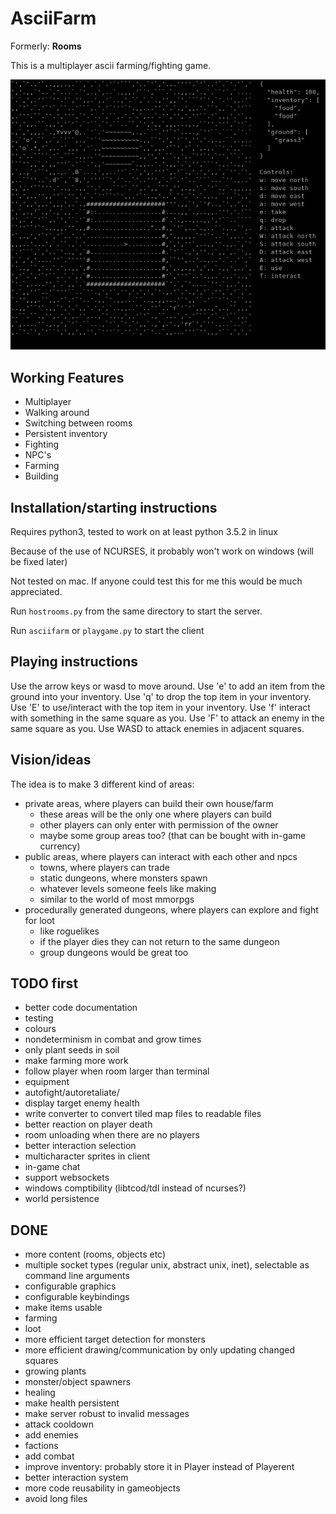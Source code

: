 # AsciiFarm

Formerly: **Rooms** 

This is a multiplayer ascii farming/fighting game.

![screenshot](screenshot.png)

## Working Features

- Multiplayer
- Walking around
- Switching between rooms
- Persistent inventory
- Fighting 
- NPC's
- Farming
- Building

## Installation/starting instructions

Requires python3, tested to work on at least python 3.5.2 in linux

Because of the use of NCURSES, it probably won't work on windows (will be fixed later)

Not tested on mac. If anyone could test this for me this would be much appreciated.

Run `hostrooms.py` from the same directory to start the server.

Run `asciifarm` or `playgame.py` to start the client

## Playing instructions

Use the arrow keys or wasd to move around.
Use 'e' to add an item from the ground into your inventory.
Use 'q' to drop the top item in your inventory.
Use 'E' to use/interact with the top item in your inventory.
Use 'f' interact with something in the same square as you.
Use 'F' to attack an enemy in the same square as you.
Use WASD to attack enemies in adjacent squares.


## Vision/ideas

The idea is to make 3 different kind of areas:

- private areas, where players can build their own house/farm
  * these areas will be the only one where players can build
  * other players can only enter with permission of the owner
  * maybe some group areas too? (that can be bought with in-game currency)
- public areas, where players can interact with each other and npcs
  * towns, where players can trade
  * static dungeons, where monsters spawn
  * whatever levels someone feels like making
  * similar to the world of most mmorpgs
- procedurally generated dungeons, where players can explore and fight for loot
  * like roguelikes
  * if the player dies they can not return to the same dungeon
  * group dungeons would be great too

## TODO first

- better code documentation
- testing
- colours
- nondeterminism in combat and grow times
- only plant seeds in soil
- make farming more work
- follow player when room larger than terminal
- equipment
- autofight/autoretaliate/
- display target enemy health
- write converter to convert tiled map files to readable files
- better reaction on player death
- room unloading when there are no players
- better interaction selection
- multicharacter sprites in client
- in-game chat
- support websockets
- windows comptibility (libtcod/tdl instead of ncurses?)
- world persistence

## DONE

- more content (rooms, objects etc)
- multiple socket types (regular unix, abstract unix, inet), selectable as command line arguments
- configurable graphics
- configurable keybindings
- make items usable
- farming
- loot
- more efficient target detection for monsters
- more efficient drawing/communication by only updating changed squares
- growing plants
- monster/object spawners
- healing
- make health persistent
- make server robust to invalid messages
- attack cooldown
- add enemies
- factions
- add combat
- improve inventory: probably store it in Player instead of Playerent
- better interaction system
- more code reusability in gameobjects
- avoid long files
